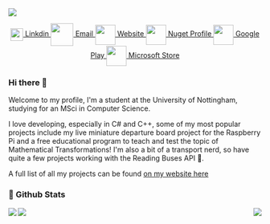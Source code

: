 
<a href="https://jonathanfoot.com/">
  <img align="center" src="https://jonathanfoot.com/assets/images/jonathanfoot.png" />
</a>

<p align="center">
  
  <a href="https://www.linkedin.com/in/jonathan-foot/">
    <img align="center" src="https://jonathanfoot.com/assets/images/linkdinblacklogo.png" width="25" />
    Linkdin
  </a>
  
 <a href="mailto:enquiries@jonathanfoot.com">
    <img align="center" src="https://jonathanfoot.com/assets/images/emailiconblack.png" width="45" />
      Email
  </a>
  
   <a href="https://jonathanfoot.com/">
    <img align="center" src="https://jonathanfoot.com/assets/images/linkicon.png" width="40" />
      Website
  </a>
  
   <a href="https://www.nuget.org/profiles/jfoot">
    <img align="center" src="https://jonathanfoot.com/assets/images/nuget.png" width="40" />
      Nuget Profile
  </a>
  
   <a href="https://play.google.com/store/apps/developer?id=Jonathan+Foot">
    <img align="center" src="https://jonathanfoot.com/assets/images/googlePlay.png" width="40" />
      Google Play 
  </a>
  
  <a href="https://play.google.com/store/apps/developer?id=Jonathan+Foot">
    <img align="center" src="https://jonathanfoot.com/assets/images/winStoreblack.png" width="40" />
      Microsoft Store
  </a>
</p>




### Hi there 👋
Welcome to my profile, I'm a student at the University of Nottingham, studying for an MSci in Computer Science. 

I love developing, especially in C# and C++, some of my most popular projects include my live miniature departure board project for the Raspberry Pi and a free educational program to teach and test the topic of Mathematical Transformations! I'm also a bit of a transport nerd, so have quite a few projects working with the Reading Buses API 🚌.

A full list of all my projects can be found [on my website here](https://jonathanfoot.com/Projects.html)







### 📄 Github Stats 

<p align="left">
    <img align="left" src="https://komarev.com/ghpvc/?username=jfoot&color=blue"/>
</p>

<img align="right" src="https://github-readme-stats.vercel.app/api/top-langs/?username=jfoot" />
<img align="left" src="https://github-readme-stats.vercel.app/api?username=jfoot&count_private=true" />




